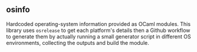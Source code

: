 osinfo
------

Hardcoded operating-system information provided as OCaml modules. This library uses `osrelease` to get each platform's details then a Github workflow to generate them by actually running a small generator script in different OS environments, collecting the outputs and build the module. 
